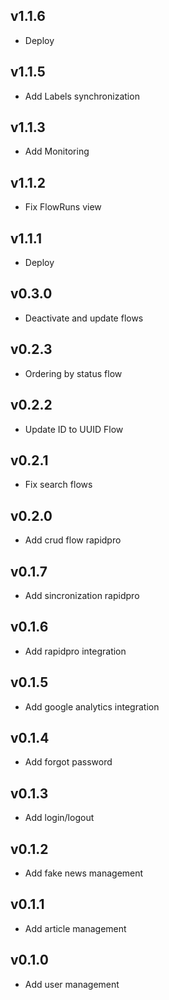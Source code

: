 v1.1.6
----------
* Deploy

v1.1.5
----------
* Add Labels synchronization

v1.1.3
----------
* Add Monitoring

v1.1.2
----------
* Fix FlowRuns view

v1.1.1
----------
* Deploy

v0.3.0
----------
* Deactivate and update flows

v0.2.3
----------
* Ordering by status flow

v0.2.2
----------
* Update ID to UUID Flow

v0.2.1
----------
* Fix search flows

v0.2.0
----------
* Add crud flow rapidpro

v0.1.7
----------
* Add sincronization rapidpro

v0.1.6
----------
* Add rapidpro integration

v0.1.5
----------
* Add google analytics integration

v0.1.4
----------
* Add forgot password

v0.1.3
----------
* Add login/logout

v0.1.2
----------
* Add fake news management

v0.1.1
----------
* Add article management

v0.1.0
----------
* Add user management
